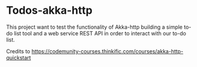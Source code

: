 # Todos-akka-http

This project want to test the functionality of Akka-http building a simple to-do list tool and a web service REST API in order to interact with our to-do list.

Credits to https://codemunity-courses.thinkific.com/courses/akka-http-quickstart